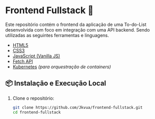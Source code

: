 # Frontend Fullstack 🚀

Este repositório contém o frontend da aplicação de uma To-do-List desenvolvida com foco em integração com uma API backend. Sendo utilizadas as seguintes ferramentas e linguagens.
- [HTML5](https://developer.mozilla.org/pt-BR/docs/Web/HTML)
- [CSS3](https://developer.mozilla.org/pt-BR/docs/Web/CSS)
- [JavaScript (Vanilla JS)](https://developer.mozilla.org/pt-BR/docs/Web/JavaScript)
- [Fetch API](https://developer.mozilla.org/pt-BR/docs/Web/API/Fetch_API)
- [Kubernetes](https://kubernetes.io/) *(para orquestração de containers)*

## 📦 Instalação e Execução Local

1. Clone o repositório:
   ```bash
   git clone https://github.com/Jkvua/frontend-fullstack.git
   cd frontend-fullstack
